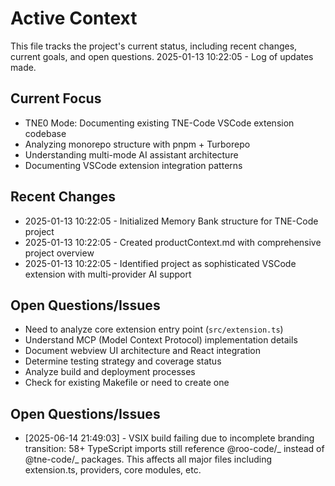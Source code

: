 # Active Context

This file tracks the project's current status, including recent changes, current goals, and open questions.
2025-01-13 10:22:05 - Log of updates made.

## Current Focus

- TNE0 Mode: Documenting existing TNE-Code VSCode extension codebase
- Analyzing monorepo structure with pnpm + Turborepo
- Understanding multi-mode AI assistant architecture
- Documenting VSCode extension integration patterns

## Recent Changes

- 2025-01-13 10:22:05 - Initialized Memory Bank structure for TNE-Code project
- 2025-01-13 10:22:05 - Created productContext.md with comprehensive project overview
- 2025-01-13 10:22:05 - Identified project as sophisticated VSCode extension with multi-provider AI support

## Open Questions/Issues

- Need to analyze core extension entry point (`src/extension.ts`)
- Understand MCP (Model Context Protocol) implementation details
- Document webview UI architecture and React integration
- Determine testing strategy and coverage status
- Analyze build and deployment processes
- Check for existing Makefile or need to create one

## Open Questions/Issues

- [2025-06-14 21:49:03] - VSIX build failing due to incomplete branding transition: 58+ TypeScript imports still reference @roo-code/_ instead of @tne-code/_ packages. This affects all major files including extension.ts, providers, core modules, etc.
